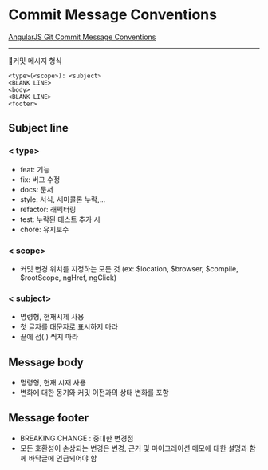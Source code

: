 # Commit Message Conventions

[AngularJS Git Commit Message Conventions](https://gist.github.com/stephenparish/9941e89d80e2bc58a153)

---
📄커밋 메시지 형식
```
<type>(<scope>): <subject>
<BLANK LINE>
<body>
<BLANK LINE>
<footer>
```

## Subject line

### < type>

- feat: 기능
- fix: 버그 수정
- docs: 문서
- style: 서식, 세미콜론 누락,...
- refactor: 래펙터링
- test: 누락된 테스트 추가 시
- chore: 유지보수

### < scope>
- 커밋 변경 위치를 지정하는 모든 것 (ex: $location, $browser, $compile, $rootScope, ngHref, ngClick)

### < subject>
- 명령형, 현재시제 사용
- 첫 글자를 대문자로 표시하지 마라
- 끝에 점(.) 찍지 마라

## Message body
- 명령형, 현재 시재 사용
- 변화에 대한 동기와 커밋 이전과의 상태 변화를 포함

## Message footer
- BREAKING CHANGE : 중대한 변경점
- 모든 호환성이 손상되는 변경은 변경, 근거 및 마이그레이션 메모에 대한 설명과 함께 바닥글에 언급되어야 함
